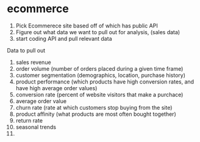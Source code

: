 # ecommerce

1. Pick Ecommerece site based off of which has public API
2. Figure out what data we want to pull out for analysis, (sales data)
3. start coding API and pull relevant data


Data to pull out
1. sales revenue
2. order volume (number of orders placed during a given time frame)
3. customer segmentation (demographics, location, purchase history)
4. product performance (which products have high conversion rates, and have high average order values)
5. conversion rate (percent of website visitors that make a purchace)
6. average order value
7. churn rate (rate at which customers stop buying from the site)
8. product affinity (what products are most often bought together)
9. return rate
10. seasonal trends
11. 





